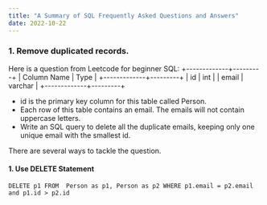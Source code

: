 ```yaml
---
title: "A Summary of SQL Frequently Asked Questions and Answers"
date: 2022-10-22
---
```


### 1. Remove duplicated records.
Here is a question from Leetcode for beginner SQL:
+-------------+---------+
| Column Name | Type     |
+-------------+---------+
| id            | int      |
| email        | varchar |
+-------------+---------+
* id is the primary key column for this table called Person.
* Each row of this table contains an email. The emails will not contain uppercase letters.
* Write an SQL query to delete all the duplicate emails, keeping only one unique email with the smallest id.

There are several ways to tackle the question.
#### 1. Use DELETE Statement
`
DELETE p1 FROM 
Person as p1, Person as p2
WHERE p1.email = p2.email and p1.id > p2.id
`

